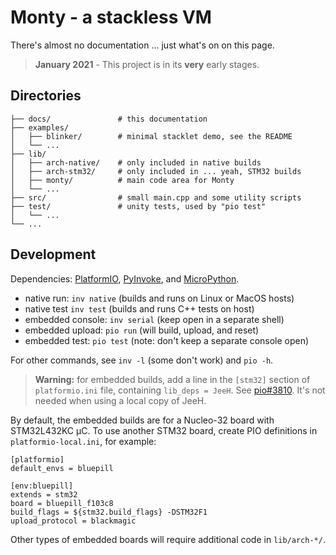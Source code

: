 # Monty - a stackless VM

There's almost no documentation ... just what's on on this page.

> **January 2021** - This project is in its **very** early stages.

## Directories
```
├── docs/               # this documentation
├── examples/
│   ├── blinker/        # minimal stacklet demo, see the README
│   └── ...
├── lib/
│   ├── arch-native/    # only included in native builds
│   ├── arch-stm32/     # only included in ... yeah, STM32 builds
│   ├── monty/          # main code area for Monty
│   └── ...
├── src/                # small main.cpp and some utility scripts
├── test/               # unity tests, used by "pio test"
│   └── ...
└── ...
```

## Development

Dependencies: [PlatformIO][PIO], [PyInvoke][INV], and [MicroPython][MPY].

* native run: `inv native` (builds and runs on Linux or MacOS hosts)
* native test `inv test` (builds and runs C++ tests on host)
* embedded console: `inv serial` (keep open in a separate shell)
* embedded upload: `pio run` (will build, upload, and reset)
* embedded test: `pio test` (note: don't keep a separate console open)

For other commands, see `inv -l` (some don't work) and `pio -h`.

> **Warning:** for embedded builds, add a line in the `[stm32]`
section of `platformio.ini` file, containing `lib_deps = JeeH`. See
[pio#3810](https://github.com/platformio/platformio-core/issues/3810).  It's not
needed when using a local copy of JeeH.

By default, the embedded builds are for a Nucleo-32 board with STM32L432KC µC.
To use another STM32 board, create PIO definitions in `platformio-local.ini`,
for example:

```
[platformio]
default_envs = bluepill

[env:bluepill]
extends = stm32
board = bluepill_f103c8
build_flags = ${stm32.build_flags} -DSTM32F1
upload_protocol = blackmagic
```

Other types of embedded boards will require additional code in `lib/arch-*/`.

[PIO]: https://docs.platformio.org/en/latest/
[MPY]: https://github.com/micropython/micropython
[INV]: https://www.pyinvoke.org
